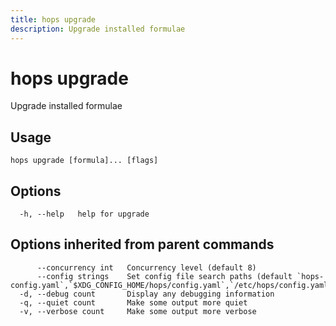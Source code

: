 ```yaml
---
title: hops upgrade
description: Upgrade installed formulae
---
```


<!--
This documentation is auto generated by a script.
Please do not edit this file directly.
-->

<!-- markdownlint-disable-next-line single-title -->
# hops upgrade

Upgrade installed formulae

## Usage

```plaintext
hops upgrade [formula]... [flags]
```

## Options

```plaintext
  -h, --help   help for upgrade
```

## Options inherited from parent commands

```plaintext
      --concurrency int   Concurrency level (default 8)
      --config strings    Set config file search paths (default `hops-config.yaml`,`$XDG_CONFIG_HOME/hops/config.yaml`,`/etc/hops/config.yaml`)
  -d, --debug count       Display any debugging information
  -q, --quiet count       Make some output more quiet
  -v, --verbose count     Make some output more verbose
```
